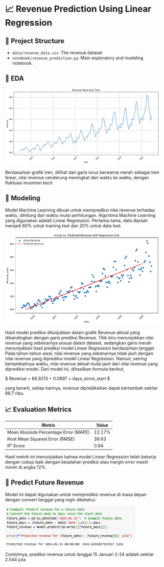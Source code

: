 # 📈 Revenue Prediction Using Linear Regression

## 🔧 Project Structure

- `data/revenue_data.csv`: The revenue dataset
- `notebook/revenue_prediction.py`: Main exploratory and modeling notebook.

## 🌟 EDA
![Grafik revenue berdasarkan waktu](data/revenue_trend_over_time.png)

Berdasarkan grafik tren, dilihat dari garis lurus berwarna merah sebagai tren linear, nilai revenue cenderung meningkat dari waktu ke waktu, dengan fluktuasi musiman kecil.

## 🌟 Modeling
Model Machine Learning dibuat untuk memprediksi nilai revenue terhadap waktu, dihitung dari waktu mulai perhitungan. Algoritma Machine Learning yang digunakan adalah Linear Regression. Pertama-tama, data dipisah menjadi 80% untuk training test dan 20% untuk data test.

![Perbandingan data aktual dan data prediksi model Linear Regression](data/actual_vs_predicted.png)

Hasil model prediksi ditunjukkan dalam grafik Revenue aktual yang dibandingkan dengan garis prediksi Revenue. Titik biru menunjukkan nilai revenue yang sebenarnya sesuai dalam dataset, sedangkan garis merah menunjukkan hasil prediksi model Linear Regression berdasarkan tanggal. Pada tahun-tahun awal, nilai revenue yang sebenarnya tidak jauh dengan nilai revenue yang diprediksi model Linear Regression. Namun, seiring bertambahnya waktu, nilai revenue aktual mulai jauh dari nilai revenue yang diprediksi model. Dari model ini, dihasilkan formula berikut,

$ Revenue = 86.9213 + 0.0897 × days_since_start $

yang berarti, setiap harinya, revenue diprediksikan dapat bertambah sekitar 89.7 ribu.

## 📈 Evaluation Metrics
| Metric                                | Value           |
|---------------------------------------|-----------------|
| Mean Absolute Percentage Error (MAPE) | 12.17%          |
| Root Mean Squared Error (RMSE)        | 39.63           |
| R² Score                              | 0.84            |
Hasil metrik ini menunjukkan bahwa model Linear Regression telah bekerja dengan cukup baik dengan kesalahan prediksi atau margin error masih minim di angka 12%. 

## 🧠 Predict Future Revenue 
Model ini dapat digunakan untuk memprediksi revenue di masa depan dengan convert tanggal yang ingin diketahui. 

![Prediksi Revenue di Masa Depan](data/predicted_new.png)

Contohnya, prediksi revenue untuk tanggal 15 Januari 2-24 adalah sekitar 2.544 juta
